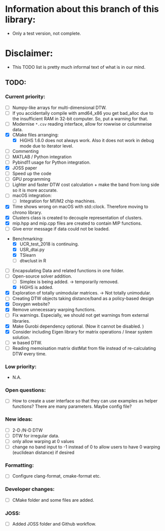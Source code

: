 # Information about this branch of this library: 
- Only a test version, not complete. 

# Disclaimer: 
- This TODO list is pretty much informal text of what is in our mind. 

## TODO: 

### Current priority: 

- [ ] Numpy-like arrays for multi-dimensional DTW.
- [ ] If you accidentally compile with amd64_x86 you get bad_alloc due to the insufficient RAM in 32-bit computer. So, put a warning for that. 
- [ ] Modernise `*.csv` reading interface, allow for rowwise or columnwise data. 
- [x] CMake files arranging:
  - [x] HiGHS 1.6.0 does not always work. Also it does not work in debug mode due to iterator level. 
- [ ] Commenting
- [ ] MATLAB / Python integration
 - [ ] Pybind11 usage for Python integration.
- [x] JOSS paper  
- [ ] Speed up the code
- [ ] GPU programming 
- [ ] Lighter and faster DTW cost calculation + make the band from long side so it is more accurate. 
- [ ] macOS integration:
  - [ ] Integration for M1/M2 chip machines.  
- [x] Time shows wrong on macOS with std::clock. Therefore moving to chrono library.
- [x] Clusters class is created to decouple representation of clusters. 
- [x] mip.hpp and mip.cpp files are created to contain MIP functions.
- [ ] Give error message if data could not be loaded. 
- Benchmarking:
  - [x] UCR_test_2018 is continuing. 
  - [x] USR_dtai.py
  - [x] TSlearn 
  - [ ] dtwclust in R
- [ ] Encapsulating Data and related functions in one folder. 
- [ ] Open-source solver addition. 
  - [ ] Simplex is being added. -> temporarily removed.
  - [x] HiGHS is added.
- [x] Exploration of totally unimodular matrices. -> Not totally unimodular. 
- [ ] Creating DTW objects taking distance/band as a policy-based design 
- [x] Doxygen website? 
- [x] Remove unnecessary warping functions. 
- [ ] Fix warnings. Especially, we should not get warnings from external libraries. 
- [x] Make Gurobi dependency optional. (Now it cannot be disabled. )
- [x] Consider including Eigen library for matrix operations / linear system solution. 
- [ ] w based DTW. 
- [ ] Reading memoisation matrix distMat from file instead of re-calculating DTW every time. 

### Low priority: 
- N.A.

### Open questions:
- [ ] How to create a user interface so that they can use examples as helper functions? There are many parameters. Maybe config file? 

### New ideas:
- [ ] 2-D /N-D DTW
- [ ] DTW for irregular data. 
- [ ] only allow warping at 0 values
- [ ] change no band input to -1 instead of 0 to allow users to have 0 warping (euclidean distance) if desired

### Formatting: 
- [ ] Configure clang-format, cmake-format etc. 

### Developer changes: 
- [ ] CMake folder and some files are added. 

### JOSS: 
- [ ] Added JOSS folder and Github workflow. 
